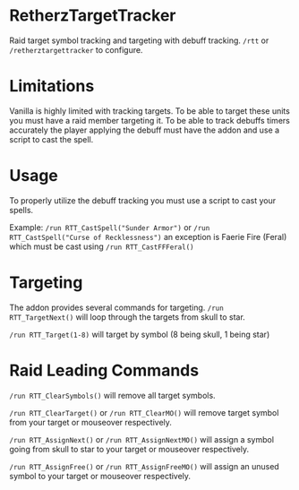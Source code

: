 # RetherzTargetTracker
Raid target symbol tracking and targeting with debuff tracking.
```/rtt``` or ```/retherztargettracker``` to configure.

# Limitations
Vanilla is highly limited with tracking targets. To be able to target these units you must have a raid member targeting it. 
To be able to track debuffs timers accurately the player applying the debuff must have the addon and use a script to cast the spell.

# Usage
To properly utilize the debuff tracking you must use a script to cast your spells.

Example: ```/run RTT_CastSpell("Sunder Armor")``` or ```/run RTT_CastSpell("Curse of Recklessness")```
an exception is Faerie Fire (Feral) which must be cast using ```/run RTT_CastFFFeral()```

# Targeting
The addon provides several commands for targeting.
```/run RTT_TargetNext()``` will loop through the targets from skull to star.

```/run RTT_Target(1-8)``` will target by symbol (8 being skull, 1 being star) 
# Raid Leading Commands
```/run RTT_ClearSymbols()``` will remove all target symbols.

```/run RTT_ClearTarget()``` or ```/run RTT_ClearMO()``` will remove target symbol from your target or mouseover respectively.

```/run RTT_AssignNext()``` or ```/run RTT_AssignNextMO()``` will assign a symbol going from skull to star to your target or mouseover respectively.

```/run RTT_AssignFree()``` or ```/run RTT_AssignFreeMO()``` will assign an unused symbol to your target or mouseover respectively.

